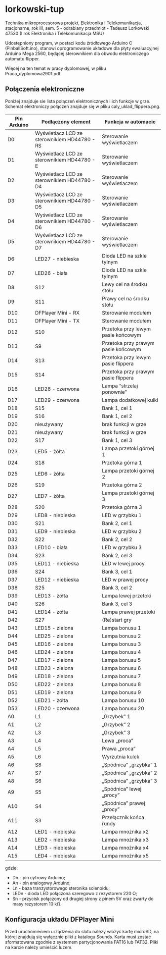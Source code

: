 # lorkowski-tup
Technika mikroprocesorowa projekt, Elektronika i Telekomunikacja, stacjonarne, rok III, sem. 5 - odrabiany przedmiot - Tadeusz Lorkowski 47530 (I rok Elektronika i Telekomunikacja MSU)

Udostępniony program, w postaci kodu źródłowego Arduino C (PinballSoft.ino), stanowi oprogramowanie układowe dla płyty ewaluacyjnej Arduino Mega 2560, będącej sterownikiem dla obwodu elektroniczego automatu flipper.

Więcej na ten temat w pracy dyplomowej, w pliku Praca_dyplomowa2901.pdf.

## Połączenia elektroniczne
Poniżej znajduje sie lista połączeń elektronicznych i ich funkcje w grze. Schemat elektroniczy połączeń znajduje się w pliku caly_uklad_flippera.png.

| Pin Arduino | Podłączony element | Funkcja w automacie |
| -------- | ------- | ------- |
| D0 | Wyświetlacz LCD ze sterownikiem HD44780 - RS | Sterowanie wyświetlaczem |
| D1 | Wyświetlacz LCD ze sterownikiem HD44780 - E | Sterowanie wyświetlaczem |
| D2 | Wyświetlacz LCD ze sterownikiem HD44780 - D4 | Sterowanie wyświetlaczem |
| D3 | Wyświetlacz LCD ze sterownikiem HD44780 - D5 | Sterowanie wyświetlaczem |
| D4 | Wyświetlacz LCD ze sterownikiem HD44780 - D6 | Sterowanie wyświetlaczem |
| D5 | Wyświetlacz LCD ze sterownikiem HD44780 - D7 | Sterowanie wyświetlaczem |
| D6 | LED27 - niebieska | Dioda LED na szkle tylnym |
| D7 | LED26 - biała | Dioda LED na szkle tylnym |
| D8 | S12 | Lewy cel na środku stołu |
| D9 | S11 | Prawy cel na środku stołu |
| D10 | DFPlayer Mini - RX | Sterowanie modułem |
| D11 | DFPlayer Mini - TX | Sterowanie modułem |
| D12 | S10 | Przetoka przy lewym pasie końcowym |
| D13 | S9 | Przetoka przy prawym pasie końcowym |
| D14 | S13 | Przetoka przy lewym pasie flippera |
| D15 | S14 | Przetoka przy prawym pasie flippera |
| D16 | LED28 - czerwona | Lampa “strzelaj ponownie” |
| D17 | LED29 - czerwona | Lampa dodatkowej kulki |
| D18 | S15 | Bank 1, cel 1 |
| D19 | S16 | Bank 1, cel 2 |
| D20 | nieużywany | brak funkcji w grze |
| D21 | nieużywany | brak funkcji w grze |
| D22 | S17 | Bank 1, cel 3 |
| D23 | LED5 - żółta | Lampa przetoki górnej 1 |
| D24 | S18 | Przetoka górna 1 |
| D25 | LED6 - żółta | Lampa przetoki górnej 2 |
| D26 | S19 | Przetoka górna 2 |
| D27 | LED7 - żółta | Lampa przetoki górnej 3 |
| D28 | S20 | Przetoka górna 3 |
| D29 | LED8 - niebieska | LED w grzybku 1 |
| D30 | S21 | Bank 2, cel 1 |
| D31 | LED9 - niebieska | LED w grzybku 2 |
| D32 | S22 | Bank 2, cel 2 |
| D33 | LED10 - biała | LED w grzybku 3 |
| D34 | S23 | Bank 2, cel 3 |
| D35 | LED11 - niebieska | LED w lewej procy |
| D36 | S24 | Bank 3, cel 1 |
| D37 | LED12 - niebieska | LED w prawej procy |
| D38 | S25 | Bank 3, cel 2 |
| D39 | LED13 - żółta | Lampa lewej przetoki |
| D40 | S26 | Bank 3, cel 3 |
| D41 | LED14 - żółta | Lampa prawej przetoki |
| D42 | S27 | (Re)start gry |
| D43 | LED15 - zielona | Lampa bonusu 1 |
| D44 | LED25 - zielona | Lampa bonusu 2 |
| D45 | LED16 - zielona | Lampa bonusu 3 |
| D46 | LED24 - zielona | Lampa bonusu 4 |
| D47 | LED17 - zielona | Lampa bonusu 5 |
| D48 | LED23 - zielona | Lampa bonusu 6 |
| D49 | LED18 - zielona | Lampa bonusu 7 |
| D50 | LED22 - zielona | Lampa bonusu 8 |
| D51 | LED19 - zielona | Lampa bonusu 9 |
| D52 | LED21 - żółta | Lampa bonusu 10 |
| D53 | LED20 - czerwona | Lampa bonusu 20 |
| A0 | L1 | „Grzybek” 1 |
| A1 | L2 | „Grzybek” 2 |
| A2 | L3 | „Grzybek” 3 |
| A3 | L4 | Lewa „proca” |
| A4 | L5 | Prawa „proca” |
| A5 | L6 | Wyrzutnia kulek |
| A6 | S8 | „Spódnica” „grzybka” 1 |
| A7 | S7 | „Spódnica” „grzybka” 2 |
| A8 | S6 | „Spódnica” „grzybka” 3 |
| A9 | S5 | „Spódnica” lewej „procy” |
| A10 | S4 | „Spódnica” prawej „procy” |
| A11 | S3 | Przełącznik końca rundy |
| A12 | LED1 - niebieska | Lampa mnożnika x2 |
| A13 | LED2 - niebieska | Lampa mnożnika x3 |
| A14 | LED3 - niebieska | Lampa mnożnika x4 |
| A15 | LED4 - niebieska | Lampa mnożnika x5 |

gdzie:
- Dn - pin cyfrowy Arduino;
- An - pin analogowy Arduino;
- Ln - baza tranzystorowego steronika solenoidu;
- LEDn - dioda LED połączona szeregowo z rezystorem 220 Ω;
- Sn - przycisk połączony od drugiej strony z pinem 5V oraz zwarty do masy rezystorem 10 kΩ.

## Konfiguracja układu DFPlayer Mini
Przed uruchomieniem urządzenia do slotu należy włożyć kartę microSD, na której znajdują się wyłącznie pliki z katalogu Sounds. Karta musi zostać sformatowana zgodnie z systemem partycjonowania FAT16 lub FAT32. Pliki na karcie należy umieścić luzem.
